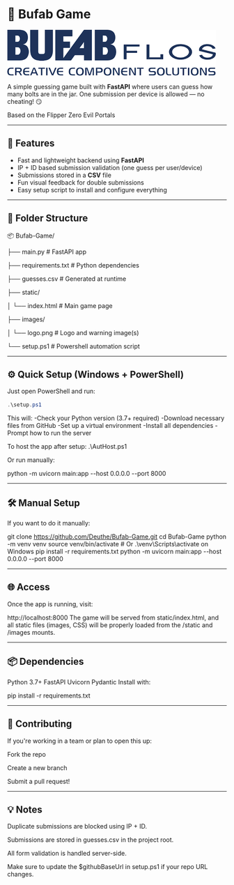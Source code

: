 # 🔩 Bufab Game
![Bufab Logo](images/logo.png)

A simple guessing game built with **FastAPI** where users can guess how many bolts are in the jar. One submission per device is allowed — no cheating! 😏

Based on the Flipper Zero Evil Portals

---

## 🚀 Features

- Fast and lightweight backend using **FastAPI**
- IP + ID based submission validation (one guess per user/device)
- Submissions stored in a **CSV** file
- Fun visual feedback for double submissions
- Easy setup script to install and configure everything

---

## 📁 Folder Structure

📦 Bufab-Game/

 ├── main.py # FastAPI app 

 ├── requirements.txt # Python dependencies

 ├── guesses.csv # Generated at runtime 

 ├── static/ 

 │ └── index.html # Main game page 

 ├── images/ 

 │ └── logo.png # Logo and warning image(s) 

 └── setup.ps1 # Powershell automation script


---

## ⚙️ Quick Setup (Windows + PowerShell)

Just open PowerShell and run:

```powershell
.\setup.ps1
```
This will:
  -Check your Python version (3.7+ required)
  -Download necessary files from GitHub
  -Set up a virtual environment
  -Install all dependencies
  -Prompt how to run the server


To host the app after setup:
  .\AutHost.ps1

Or run manually:

python -m uvicorn main:app --host 0.0.0.0 --port 8000

--- 

## 🛠 Manual Setup
If you want to do it manually:

git clone https://github.com/Deuthe/Bufab-Game.git
cd Bufab-Game
python -m venv venv
source venv/bin/activate   # Or .\venv\Scripts\activate on Windows
pip install -r requirements.txt
python -m uvicorn main:app --host 0.0.0.0 --port 8000

---

## 🌐 Access
Once the app is running, visit:

http://localhost:8000
The game will be served from static/index.html, and all static files (images, CSS) will be properly loaded from the /static and /images mounts.

---

## 📦 Dependencies
  Python 3.7+
  FastAPI
  Uvicorn
  Pydantic
Install with:

pip install -r requirements.txt

---

## 🤝 Contributing
If you're working in a team or plan to open this up:

Fork the repo

Create a new branch

Submit a pull request!

---

## 💡 Notes
Duplicate submissions are blocked using IP + ID.

Submissions are stored in guesses.csv in the project root.

All form validation is handled server-side.

Make sure to update the $githubBaseUrl in setup.ps1 if your repo URL changes.
